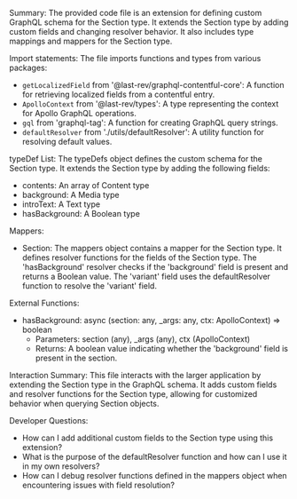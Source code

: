 Summary:
The provided code file is an extension for defining custom GraphQL schema for the Section type. It extends the Section type by adding custom fields and changing resolver behavior. It also includes type mappings and mappers for the Section type.

Import statements:
The file imports functions and types from various packages:
- `getLocalizedField` from '@last-rev/graphql-contentful-core': A function for retrieving localized fields from a contentful entry.
- `ApolloContext` from '@last-rev/types': A type representing the context for Apollo GraphQL operations.
- `gql` from 'graphql-tag': A function for creating GraphQL query strings.
- `defaultResolver` from './utils/defaultResolver': A utility function for resolving default values.

typeDef List:
The typeDefs object defines the custom schema for the Section type. It extends the Section type by adding the following fields:
- contents: An array of Content type
- background: A Media type
- introText: A Text type
- hasBackground: A Boolean type

Mappers:
- Section: The mappers object contains a mapper for the Section type. It defines resolver functions for the fields of the Section type. The 'hasBackground' resolver checks if the 'background' field is present and returns a Boolean value. The 'variant' field uses the defaultResolver function to resolve the 'variant' field.

External Functions:
- hasBackground: async (section: any, _args: any, ctx: ApolloContext) => boolean
  - Parameters: section (any), _args (any), ctx (ApolloContext)
  - Returns: A boolean value indicating whether the 'background' field is present in the section.

Interaction Summary:
This file interacts with the larger application by extending the Section type in the GraphQL schema. It adds custom fields and resolver functions for the Section type, allowing for customized behavior when querying Section objects.

Developer Questions:
- How can I add additional custom fields to the Section type using this extension?
- What is the purpose of the defaultResolver function and how can I use it in my own resolvers?
- How can I debug resolver functions defined in the mappers object when encountering issues with field resolution?